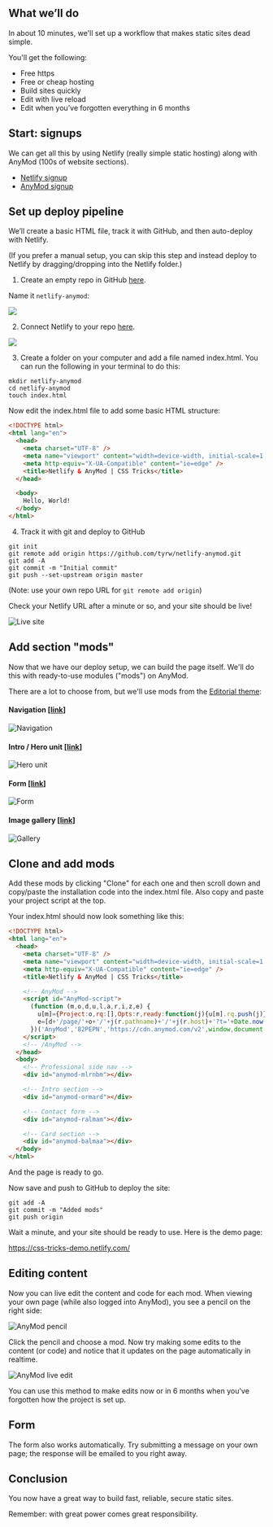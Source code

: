 ## What we’ll do

In about 10 minutes, we'll set up a workflow that makes static sites dead simple.

You'll get the following:

- Free https
- Free or cheap hosting
- Build sites quickly
- Edit with live reload
- Edit when you’ve forgotten everything in 6 months

## Start: signups

We can get all this by using Netlify (really simple static hosting) along with AnyMod (100s of website sections).

- [Netlify signup](https://app.netlify.com/signup?utm_source=css-tricks&utm_campaign=sep-2019)
- [AnyMod signup](https://anymod.com/login?utm_source=css-tricks&utm_campaign=sep-19)

## Set up deploy pipeline

We’ll create a basic HTML file, track it with GitHub, and then auto-deploy with Netlify.

(If you prefer a manual setup, you can skip this step and instead deploy to Netlify by dragging/dropping into the Netlify folder.)

1. Create an empty repo in GitHub [here](https://github.com/new).

Name it `netlify-anymod`:

![](https://res.cloudinary.com/component/image/upload/v1567551219/permanent/css-tricks-01.png)

2. Connect Netlify to your repo [here](https://app.netlify.com/start).

![](https://res.cloudinary.com/component/image/upload/v1567551534/permanent/css-tricks-02.png)

3. Create a folder on your computer and add a file named index.html. You can run the following in your terminal to do this:

```
mkdir netlify-anymod
cd netlify-anymod
touch index.html
```

Now edit the index.html file to add some basic HTML structure:

```html
<!DOCTYPE html>
<html lang="en">
  <head>
    <meta charset="UTF-8" />
    <meta name="viewport" content="width=device-width, initial-scale=1.0" />
    <meta http-equiv="X-UA-Compatible" content="ie=edge" />
    <title>Netlify & AnyMod | CSS Tricks</title>
  </head>

  <body>
    Hello, World!
  </body>
</html>
```

4. Track it with git and deploy to GitHub

```
git init
git remote add origin https://github.com/tyrw/netlify-anymod.git
git add -A
git commit -m "Initial commit"
git push --set-upstream origin master
```

(Note: use your own repo URL for `git remote add origin`)

Check your Netlify URL after a minute or so, and your site should be live!

![Live site](https://res.cloudinary.com/component/image/upload/v1567575330/permanent/css-tricks-03.png.png)

## Add section "mods"

Now that we have our deploy setup, we can build the page itself. We'll do this with ready-to-use modules ("mods") on AnyMod.

There are a lot to choose from, but we'll use mods from the [Editorial theme](https://anymod.com/html-theme-templates/editorial):

#### Navigation [[link](https://anymod.com/mod/professional-side-nav-mlrnbm)]

![Navigation](https://res.cloudinary.com/component/image/upload/w_400/v1564793728/sidenav_mjin2w.gif)

#### Intro / Hero unit [[link](https://anymod.com/mod/intro-section-ormard)]

![Hero unit](https://res.cloudinary.com/component/image/upload/w_400/v1567577537/permanent/css-tricks-04.png)

#### Form [[link](https://anymod.com/mod/contact-form-ralmam)]

![Form](https://res.cloudinary.com/component/image/upload/w_400/v1567577533/permanent/css-tricks-05.png)

#### Image gallery [[link](https://anymod.com/mod/card-section-balmaa)]

![Gallery](https://res.cloudinary.com/component/image/upload/w_400/v1567577534/permanent/css-tricks-06.png)

## Clone and add mods

Add these mods by clicking "Clone" for each one and then scroll down and copy/paste the installation code into the index.html file.  Also copy and paste your project script at the top.  

Your index.html should now look something like this:

```html
<!DOCTYPE html>
<html lang="en">
  <head>
    <meta charset="UTF-8" />
    <meta name="viewport" content="width=device-width, initial-scale=1.0" />
    <meta http-equiv="X-UA-Compatible" content="ie=edge" />
    <title>Netlify & AnyMod | CSS Tricks</title>

    <!-- AnyMod -->
    <script id="AnyMod-script">
      (function (m,o,d,u,l,a,r,i,z,e) {
        u[m]={Project:o,rq:[],Opts:r,ready:function(j){u[m].rq.push(j)}};function j(s){return encodeURIComponent(btoa(s))};z=l.getElementById(m+'-'+a);r=u.location;
        e=[d+'/page/'+o+'/'+j(r.pathname)+'/'+j(r.host)+'?t='+Date.now(),d];e.map(function(w){i=l.createElement(a);i.defer=1;i.src=w;z.parentNode.insertBefore(i,z);});
      })('AnyMod','82PEPN','https://cdn.anymod.com/v2',window,document,'script',{ toolkit: true, tips: true, priority: 3 });
    </script>
    <!-- /AnyMod -->
  </head>
  <body>
    <!-- Professional side nav -->
    <div id="anymod-mlrnbm"></div>

    <!-- Intro section -->
    <div id="anymod-ormard"></div>

    <!-- Contact form -->
    <div id="anymod-ralmam"></div>

    <!-- Card section -->
    <div id="anymod-balmaa"></div>
  </body>
</html>
```

And the page is ready to go. 

Now save and push to GitHub to deploy the site:

```
git add -A
git commit -m "Added mods"
git push origin
```

Wait a minute, and your site should be ready to use. Here is the demo page: 

https://css-tricks-demo.netlify.com/

## Editing content

Now you can live edit the content and code for each mod. When viewing your own page (while also logged into AnyMod), you see a pencil on the right side:

![AnyMod pencil](https://res.cloudinary.com/component/image/upload/v1567579140/permanent/css-tricks-07.png)

Click the pencil and choose a mod. Now try making some edits to the content (or code) and notice that it updates on the page automatically in realtime.

![AnyMod live edit](https://res.cloudinary.com/component/image/upload/v1567579649/permanent/css-tricks-live-edit.gif)

You can use this method to make edits now or in 6 months when you've forgotten how the project is set up.

## Form

The form also works automatically.  Try submitting a message on your own page; the response will be emailed to you right away.

## Conclusion

You now have a great way to build fast, reliable, secure static sites. 

Remember: with great power comes great responsibility.
